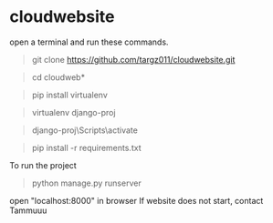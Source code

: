 # cloudwebsite

open a terminal and run these commands.
> git clone https://github.com/targz011/cloudwebsite.git

> cd cloudweb*

> pip install virtualenv

> virtualenv django-proj

> django-proj\Scripts\activate

> pip install -r requirements.txt

To run the project
> python manage.py runserver

open "localhost:8000" in browser
If website does not start, contact Tammuuu
